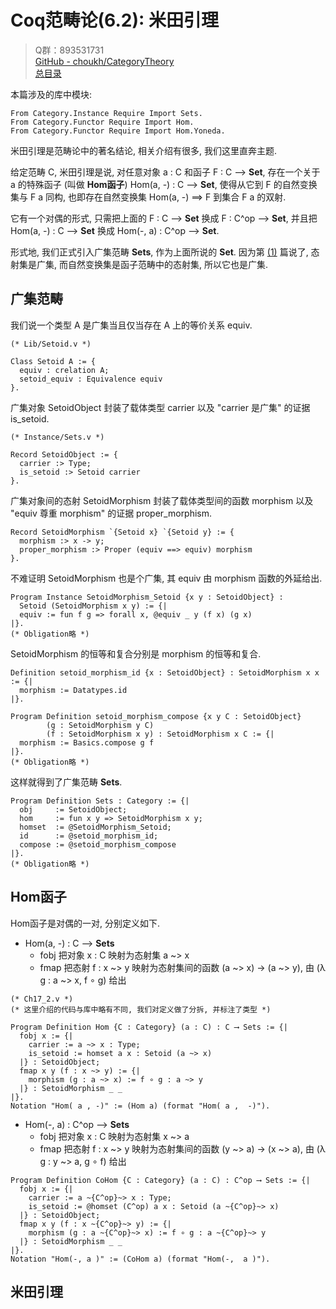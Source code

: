 # Coq范畴论(6.2): 米田引理

> Q群：893531731  
> [GitHub - choukh/CategoryTheory](https://github.com/choukh/CategoryTheory)  
> [总目录](https://zhuanlan.zhihu.com/p/556697215)  

本篇涉及的库中模块:

```Coq
From Category.Instance Require Import Sets.
From Category.Functor Require Import Hom.
From Category.Functor Require Import Hom.Yoneda.
```

米田引理是范畴论中的著名结论, 相关介绍有很多, 我们这里直奔主题.

给定范畴 C, 米田引理是说, 对任意对象 a : C 和函子 F : C ⟶ **Set**, 存在一个关于 a 的特殊函子 (叫做 **Hom函子**) Hom(a, -) : C ⟶ **Set**, 使得从它到 F 的自然变换集与 F a 同构, 也即存在自然变换集 Hom(a, -) ⟹ F 到集合 F a 的双射.

它有一个对偶的形式, 只需把上面的 F : C ⟶ **Set** 换成 F : C^op ⟶ **Set**, 并且把 Hom(a, -) : C ⟶ **Set** 换成 Hom(-, a) : C^op ⟶ **Set**.

形式地, 我们正式引入广集范畴 **Sets**, 作为上面所说的 **Set**. 因为第 [(1)](https://zhuanlan.zhihu.com/p/556697215) 篇说了, 态射集是广集, 而自然变换集是函子范畴中的态射集, 所以它也是广集.

## 广集范畴

我们说一个类型 A 是广集当且仅当存在 A 上的等价关系 equiv.

```Coq
(* Lib/Setoid.v *)

Class Setoid A := {
  equiv : crelation A;
  setoid_equiv : Equivalence equiv
}.
```

广集对象 SetoidObject 封装了载体类型 carrier 以及 "carrier 是广集" 的证据 is_setoid.

```Coq
(* Instance/Sets.v *)

Record SetoidObject := {
  carrier :> Type;
  is_setoid :> Setoid carrier
}.
```

广集对象间的态射 SetoidMorphism 封装了载体类型间的函数 morphism 以及 "equiv 尊重 morphism" 的证据 proper_morphism.

```Coq
Record SetoidMorphism `{Setoid x} `{Setoid y} := {
  morphism :> x -> y;
  proper_morphism :> Proper (equiv ==> equiv) morphism
}.
```

不难证明 SetoidMorphism 也是个广集, 其 equiv 由 morphism 函数的外延给出.

```Coq
Program Instance SetoidMorphism_Setoid {x y : SetoidObject} :
  Setoid (SetoidMorphism x y) := {|
  equiv := fun f g => forall x, @equiv _ y (f x) (g x)
|}.
(* Obligation略 *)
```

SetoidMorphism 的恒等和复合分别是 morphism 的恒等和复合.

```Coq
Definition setoid_morphism_id {x : SetoidObject} : SetoidMorphism x x := {|
  morphism := Datatypes.id
|}.

Program Definition setoid_morphism_compose {x y C : SetoidObject}
        (g : SetoidMorphism y C)
        (f : SetoidMorphism x y) : SetoidMorphism x C := {|
  morphism := Basics.compose g f
|}.
(* Obligation略 *)
```

这样就得到了广集范畴 **Sets**.

```Coq
Program Definition Sets : Category := {|
  obj     := SetoidObject;
  hom     := fun x y => SetoidMorphism x y;
  homset  := @SetoidMorphism_Setoid;
  id      := @setoid_morphism_id;
  compose := @setoid_morphism_compose
|}.
(* Obligation略 *)
```

## Hom函子

Hom函子是对偶的一对, 分别定义如下.

- Hom(a, -) : C ⟶ **Sets**
  - fobj 把对象 x : C 映射为态射集 a ~> x
  - fmap 把态射 f : x ~> y 映射为态射集间的函数 (a ~> x) → (a ~> y), 由 (λ g : a ~> x, f ∘ g) 给出

```Coq
(* Ch17_2.v *)
(* 这里介绍的代码与库中略有不同, 我们对定义做了分拆, 并标注了类型 *)

Program Definition Hom {C : Category} (a : C) : C ⟶ Sets := {|
  fobj x := {|
    carrier := a ~> x : Type;
    is_setoid := homset a x : Setoid (a ~> x)
  |} : SetoidObject;
  fmap x y (f : x ~> y) := {|
    morphism (g : a ~> x) := f ∘ g : a ~> y
  |} : SetoidMorphism _ _
|}.
Notation "Hom( a , -)" := (Hom a) (format "Hom( a ,  -)").
```

- Hom(-, a) : C^op ⟶ **Sets**
  - fobj 把对象 x : C 映射为态射集 x ~> a
  - fmap 把态射 f : x ~> y 映射为态射集间的函数 (y ~> a) → (x ~> a), 由 (λ g : y ~> a, g ∘ f) 给出

```Coq
Program Definition CoHom {C : Category} (a : C) : C^op ⟶ Sets := {|
  fobj x := {|
    carrier := a ~{C^op}~> x : Type;
    is_setoid := @homset (C^op) a x : Setoid (a ~{C^op}~> x)
  |} : SetoidObject;
  fmap x y (f : x ~{C^op}~> y) := {|
    morphism (g : a ~{C^op}~> x) := f ∘ g : a ~{C^op}~> y
  |} : SetoidMorphism _ _
|}.
Notation "Hom(-, a )" := (CoHom a) (format "Hom(-,  a )").
```

## 米田引理


